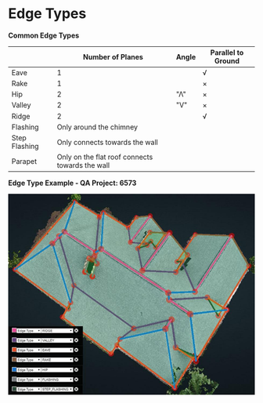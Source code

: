 # Edge Types

**Common Edge Types**

|  | Number of Planes | Angle | Parallel to Ground |
| --- | --- | --- | --- |
| Eave | 1 |  | √ |
| Rake | 1 |  | × |
| Hip | 2 | "Λ" | × |
| Valley | 2 | "V" | × |
| Ridge | 2 |  | √ |
| Flashing | Only around the chimney |  |  |
| Step Flashing | Only connects towards the wall |  |  |
| Parapet | Only on the flat roof connects towards the wall |  |  |

**Edge Type Example - QA Project: 6573**

![edges](../.gitbook/assets/edge_classification.jpeg)

